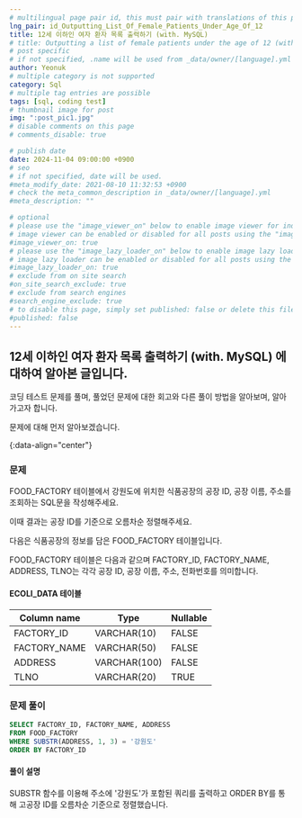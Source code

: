 ```yaml
---
# multilingual page pair id, this must pair with translations of this page. (This name must be unique)
lng_pair: id_Outputting_List_Of_Female_Patients_Under_Age_Of_12
title: 12세 이하인 여자 환자 목록 출력하기 (with. MySQL)
# title: Outputting a list of female patients under the age of 12 (with. MySQL)
# post specific
# if not specified, .name will be used from _data/owner/[language].yml
author: Yeonuk
# multiple category is not supported
category: Sql
# multiple tag entries are possible
tags: [sql, coding test]
# thumbnail image for post
img: ":post_pic1.jpg"
# disable comments on this page
# comments_disable: true

# publish date
date: 2024-11-04 09:00:00 +0900
# seo
# if not specified, date will be used.
#meta_modify_date: 2021-08-10 11:32:53 +0900
# check the meta_common_description in _data/owner/[language].yml
#meta_description: ""

# optional
# please use the "image_viewer_on" below to enable image viewer for individual pages or posts (_posts/ or [language]/_posts folders).
# image viewer can be enabled or disabled for all posts using the "image_viewer_posts: true" setting in _data/conf/main.yml.
#image_viewer_on: true
# please use the "image_lazy_loader_on" below to enable image lazy loader for individual pages or posts (_posts/ or [language]/_posts folders).
# image lazy loader can be enabled or disabled for all posts using the "image_lazy_loader_posts: true" setting in _data/conf/main.yml.
#image_lazy_loader_on: true
# exclude from on site search
#on_site_search_exclude: true
# exclude from search engines
#search_engine_exclude: true
# to disable this page, simply set published: false or delete this file
#published: false
---
```


<!-- outline-start -->

## 12세 이하인 여자 환자 목록 출력하기 (with. MySQL) 에 대하여 알아본 글입니다.

코딩 테스트 문제를 풀며, 풀었던 문제에 대한 회고와 다른 풀이 방법을 알아보며, 알아가고자 합니다.

문제에 대해 먼저 알아보겠습니다.

{:data-align="center"}

<!-- outline-end -->

### 문제

FOOD_FACTORY 테이블에서 강원도에 위치한 식품공장의 공장 ID, 공장 이름, 주소를 조회하는 SQL문을 작성해주세요.

이때 결과는 공장 ID를 기준으로 오름차순 정렬해주세요.

다음은 식품공장의 정보를 담은 FOOD_FACTORY 테이블입니다.

FOOD_FACTORY 테이블은 다음과 같으며 FACTORY_ID, FACTORY_NAME, ADDRESS, TLNO는 각각 공장 ID, 공장 이름, 주소, 전화번호를 의미합니다.

#### ECOLI_DATA 테이블

<!-- | NAME           | TYPE    | NULLABLE |
| -------------- | ------- | -------- |
| ID             | INTEGER | FALSE    |
| PARENT_ID      | INTEGER | TRUE     |
| SIZE_OF_COLONY | INTEGER | FALSE    | -->

<!-- #### 제한사항

- a의 길이는 1 이상 1,000,000 이하입니다.
- a[i]는 i+1 번째 풍선에 써진 숫자를 의미합니다.
- a의 모든 수는 -1,000,000,000 이상 1,000,000,000 이하인 정수입니다.
- a의 모든 수는 서로 다릅니다. -->

<!-- #### 입출력 예 -->

| Column name  | Type         | Nullable |
| ------------ | ------------ | -------- |
| FACTORY_ID   | VARCHAR(10)  | FALSE    |
| FACTORY_NAME | VARCHAR(50)  | FALSE    |
| ADDRESS      | VARCHAR(100) | FALSE    |
| TLNO         | VARCHAR(20)  | TRUE     |

<!-- | a                                     | result |
| ------------------------------------- | ------ |
| [9,-1,-5]                             | 3      |
| [-16,27,65,-2,58,-92,-71,-68,-61,-33] | 6      | -->

<!-- | begin | target | words                                      | return |
| ----- | ------ | ------------------------------------------ | ------ |
| "hit" | "cog"  | ["hot", "dot", "dog", "lot", "log", "cog"] | 4      |
| "hit" | "cog"  | ["hot", "dot", "dog", "lot", "log"]        | 0      | -->

### 문제 풀이

```sql
SELECT FACTORY_ID, FACTORY_NAME, ADDRESS
FROM FOOD_FACTORY
WHERE SUBSTR(ADDRESS, 1, 3) = '강원도'
ORDER BY FACTORY_ID
```

#### 풀이 설명

SUBSTR 함수를 이용해 주소에 '강원도'가 포함된 쿼리를 출력하고 ORDER BY를 통해 고공장 ID를 오름차순 기준으로 정렬했습니다.
